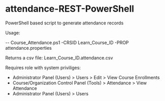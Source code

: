 # attendance-REST-PowerShell
 PowerShell based script to generate attendance records
 
 Usage:

-- Course_Attendance.ps1  -CRSID Learn_Course_ID -PROP attendance.properties

Returns a csv file:
Learn_Course_ID.attendance.csv
 
Requires role with system priviliges:
- Administrator Panel (Users) > Users > Edit > View Course Enrollments
- Course/Organization Control Panel (Tools) > Attendance > View Attendance
- Administrator Panel (Users) > Users 
